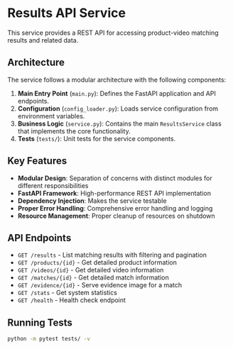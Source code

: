 # Results API Service

This service provides a REST API for accessing product-video matching results and related data.

## Architecture

The service follows a modular architecture with the following components:

1. **Main Entry Point** (`main.py`): Defines the FastAPI application and API endpoints.
2. **Configuration** (`config_loader.py`): Loads service configuration from environment variables.
3. **Business Logic** (`service.py`): Contains the main `ResultsService` class that implements the core functionality.
4. **Tests** (`tests/`): Unit tests for the service components.

## Key Features

- **Modular Design**: Separation of concerns with distinct modules for different responsibilities
- **FastAPI Framework**: High-performance REST API implementation
- **Dependency Injection**: Makes the service testable
- **Proper Error Handling**: Comprehensive error handling and logging
- **Resource Management**: Proper cleanup of resources on shutdown

## API Endpoints

- `GET /results` - List matching results with filtering and pagination
- `GET /products/{id}` - Get detailed product information
- `GET /videos/{id}` - Get detailed video information
- `GET /matches/{id}` - Get detailed match information
- `GET /evidence/{id}` - Serve evidence image for a match
- `GET /stats` - Get system statistics
- `GET /health` - Health check endpoint

## Running Tests

```bash
python -m pytest tests/ -v
```